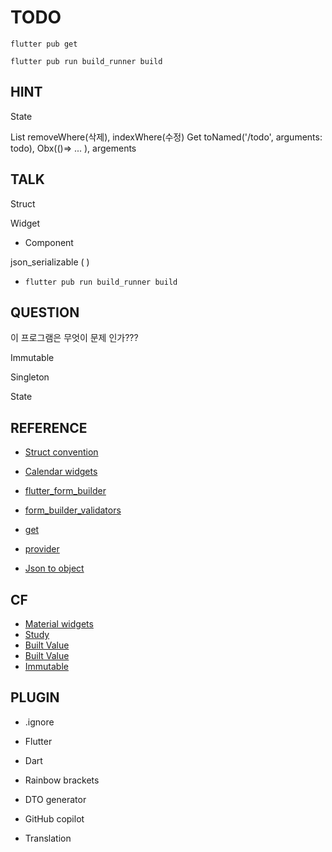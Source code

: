 # TODO
```flutter pub get```

```flutter pub run build_runner build```

## HINT
State

List removeWhere(삭제), indexWhere(수정)
Get toNamed('/todo', arguments: todo), Obx(()=> ... ), argements

## TALK
Struct

Widget
 - Component

json_serializable (  )
 - ```flutter pub run build_runner build```

## QUESTION
이 프로그램은 무엇이 문제 인가???

Immutable

Singleton

State

## REFERENCE
- [Struct convention](https://medium.com/flutter-community/file-and-folder-structure-in-flutter-967b8be3155e)

- [Calendar widgets](https://pub.dev/packages/syncfusion_flutter_calendar/example)
- [flutter_form_builder](https://pub.dev/packages/flutter_form_builder/example)
- [form_builder_validators](https://pub.dev/packages/form_builder_validators/example)

- [get](https://pub.dev/packages/get)
- [provider](https://github.com/rrousselGit/provider)
- [Json to object](https://flutter-ko.dev/docs/development/data-and-backend/json)

## CF
- [Material widgets](https://docs.flutter.dev/development/ui/widgets/material)
- [Study](https://www.javatpoint.com/flutter)
- [Built Value](https://pub.dev/documentation/built_value/latest/index.html)
- [Built Value](https://januwa.github.io/p5_object_2_builtvalue/index.html)
- [Immutable]()

## PLUGIN
- .ignore
- Flutter
- Dart
- Rainbow brackets
- DTO generator

- GitHub copilot
- Translation
